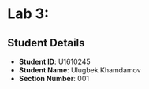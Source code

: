 # Lab 3:

## Student Details

- **Student ID**: U1610245
- **Student Name**: Ulugbek Khamdamov
- **Section Number**: 001
